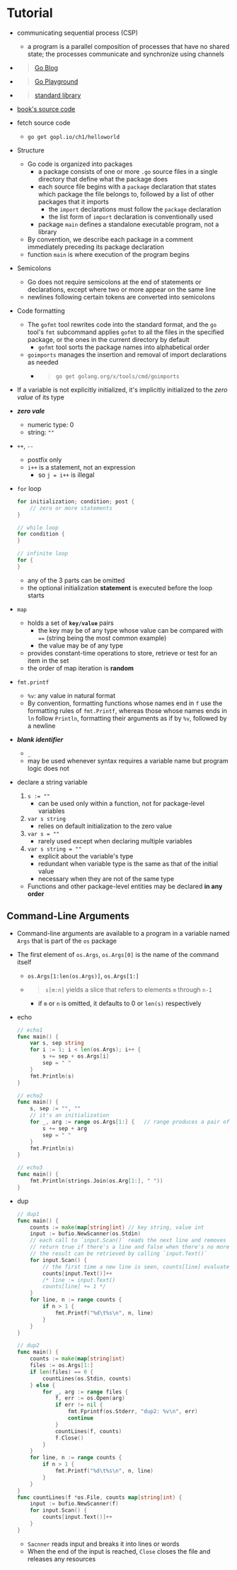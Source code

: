 <!-- The Go Programming Language -->
# Tutorial
- communicating sequential process (CSP)
    - a program is a parallel composition of processes that have no shared state; the processes communicate and synchronize using channels
- > [Go Blog](https://blog.golang.org)
- > [Go Playground](https://play.golang.org)
- > [standard library](https://golang.org/pkg)
- [book's source code](http://gopl.io)
- fetch source code 
    - `go get gopl.io/ch1/helloworld`
- Structure
    - Go code is organized into packages 
        - a package consists of one or more `.go` source files in a single directory that define what the package does
        - each source file begins with a `package` declaration that states which package the file belongs to, followed by a list of other packages that it imports
            - the `import` declarations must follow the `package` declaration
            - the list form of `import` declaration is conventionally used
        - package `main` defines a standalone executable program, not a library
    - By convention, we describe each package in a comment immediately preceding its package declaration
    - function `main` is where execution of the program begins
- Semicolons
    - Go does not require semicolons at the end of statements or declarations, except where two or more appear on the same line
    - newlines following certain tokens are converted into semicolons
- Code formatting
    - The `gofmt` tool rewrites code into the standard format, and the `go` tool's `fmt` subcommand applies `gofmt` to all the files in the specified package, or the ones in the current directory by default
        - `gofmt` tool sorts the package names into alphabetical order
    - `goimports` manages the insertion and removal of import declarations as needed
        - > `go get golang.org/x/tools/cmd/goimports`
- If a variable is not explicitly initialized, it's implicitly initialized to the *zero value* of its type
- ***zero vale***
    - numeric type: 0
    - string: `""`
- `++`, `--`
    - postfix only
    - `i++` is a statement, not an expression
        - so `j = i++` is illegal
- `for` loop

    ```go
    for initialization; condition; post {
        // zero or more statements
    }

    // while loop
    for condition {
    }

    // infinite loop
    for {
    }
    ```

    - any of the 3 parts can be omitted
    - the optional initialization **statement** is executed before the loop starts
- `map`
    - holds a set of **`key/value`** pairs
        - the key may be of any type whose value can be compared with `==` (string being the most common example)
        - the value may be of any type
    - provides constant-time operations to store, retrieve or test for an item in the set
    - the order of map iteration is **random**
- `fmt.printf`
    - `%v`: any value in natural format
    - By convention, formatting functions whose names end in `f` use the formatting rules of `fmt.Printf`, whereas those whose names ends in `ln` follow `Println`, formatting their arguments as if by `%v`, followed by a newline
- ***blank identifier***
    - `_`
    - may be used whenever syntax requires a variable name but program logic does not
- declare a string variable
    1. `s := ""`
        - can be used only within a function, not for package-level variables
    2. `var s string`
        - relies on default initialization to the zero value
    3. `var s = ""`
        - rarely used except when declaring multiple variables
    4. `var s string = ""`
        - explicit about the variable's type
        - redundant when variable type is the same as that of the initial value
        - necessary when they are not of the same type
    - Functions and other package-level entities may be declared **in any order**
## Command-Line Arguments
- Command-line arguments are available to a program in a variable named `Args` that is part of the `os` package
- The first element of `os.Args`, `os.Args[0]` is the name of the command itself
    - `os.Args[1:len(os.Args)]`, `os.Args[1:]`
    - > `s[m:n]` yields a slice that refers to elements `m` through `n-1`
        - if `m` or `n` is omitted, it defaults to 0 or `len(s)` respectively
- echo

    ```go
    // echo1
    func main() {
        var s, sep string
        for i := 1; i < len(os.Args); i++ {
            s += sep + os.Args[i]
            sep = " "
        }
        fmt.Println(s)
    }

    // echo2
    func main() {
        s, sep := "", ""
        // it's an initialization
        for _, arg := range os.Args[1:] {   // range produces a pair of value in each iteration of the loop
            s += sep + arg
            sep = " "
        }
        fmt.Println(s)
    }

    // echo3
    func main() {
        fmt.Println(strings.Join(os.Arg[1:], " "))
    }
    ```

- dup

    ```go
    // dup1
    func main() {
        counts := make(map[string]int) // key string, value int
        input := bufio.NewScanner(os.Stdin)
        // each call to `input.Scan()` reads the next line and removes the newline character from the end
        // return true if there's a line and false when there's no more input
        // the result can be retrieved by calling `input.Text()`
        for input.Scan() {
            // the first time a new line is seen, counts[line] evaluates to the zero value for its type
            counts[input.Text()]++
            /* line := input.Text()
            counts[line] += 1 */
        }
        for line, n := range counts {
            if n > 1 {
                fmt.Printf("%d\t%s\n", n, line)
            }
        }
    }

    // dup2
    func main() {
        counts := make(map[string]int)
        files := os.Args[1:]
        if len(files) == 0 {
            countLines(os.Stdin, counts)
        } else {
            for _, arg := range files {
                f, err := os.Open(arg)
                if err != nil {
                    fmt.Fprintf(os.Stderr, "dup2: %v\n", err)
                    continue
                }
                countLines(f, counts)
                f.Close()
            }
        }
        for line, n := range counts {
            if n > 1 {
                fmt.Printf("%d\t%s\n", n, line)
            }
        }
    }
    func countLines(f *os.File, counts map[string]int) {
        input := bufio.NewScanner(f)
        for input.Scan() {
            counts[input.Text()]++
        }
    }
    ```

    - `Sacnner` reads input and breaks it into lines or words
    - When the end of the input is reached, `Close` closes the file and releases any resources